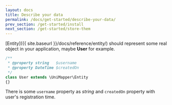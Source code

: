 ```yaml
---
layout: docs
title: Describe your data
permalink: /docs/get-started/describe-your-data/
prev_section: /get-started/install
next_section: /get-started/store-them
---
```


[Entity]({{ site.baseurl }}/docs/reference/entity/) should represent some real object in your application, maybe **User** for example.

```php
/**
 * @property string   $username
 * @property DateTime $createdOn
 */
class User extends \UniMapper\Entity
{}
```

There is some `username` property as *string* and `createdOn` property with user's registration time.